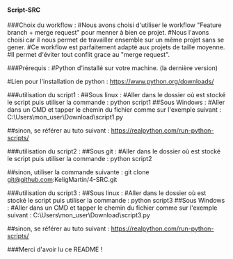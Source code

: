 #### Script-SRC

###Choix du workflow :
#Nous avons choisi d'utiliser le workflow "Feature branch + merge request" pour menner à bien ce projet. 
#Nous l'avons choisi car il nous permet de travailler ensemble sur un même projet sans se gener.
#Ce workflow est parfaitement adapté aux projets de taille moyenne.
#Il permet d'éviter tout conflit grace au "merge request".

###Prérequis :
#Python d'installé sur votre machine. (la dernière version)

#Lien pour l'installation de python : https://www.python.org/downloads/

###utilisation du script1 :
##Sous linux : 
#Aller dans le dossier où est stocké le script puis utiliser la commande : python script1
##Sous Windows :
#Aller dans un CMD et tapper le chemin du fichier comme sur l'exemple suivant : C:\Users\mon_user\Download\script1.py

##sinon, se référer au tuto suivant : https://realpython.com/run-python-scripts/

###utilisation du script2 :
##Sous git :
#Aller dans le dossier où est stocké le script puis utiliser la commande : python script2

##sinon, utiliser la commande suivante : git clone git@github.com:KeligMartin/4-SRC.git

###utilisation du script3 :
##Sous linux :
#Aller dans le dossier où est stocké le script puis utiliser la commande : python script3
##Sous Windows :
#Aller dans un CMD et tapper le chemin du fichier comme sur l'exemple suivant : C:\Users\mon_user\Download\script3.py

##sinon, se référer au tuto suivant : https://realpython.com/run-python-scripts/





###Merci d'avoir lu ce README !
